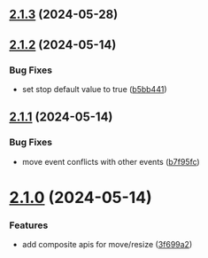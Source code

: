 ## [2.1.3](https://github.com/yujinpan/v-window/compare/v2.1.2...v2.1.3) (2024-05-28)

## [2.1.2](https://github.com/yujinpan/v-window/compare/v2.1.1...v2.1.2) (2024-05-14)

### Bug Fixes

- set stop default value to true ([b5bb441](https://github.com/yujinpan/v-window/commit/b5bb4413681e8dd197af818616f2027ea1594657))

## [2.1.1](https://github.com/yujinpan/v-window/compare/v2.1.0...v2.1.1) (2024-05-14)

### Bug Fixes

- move event conflicts with other events ([b7f95fc](https://github.com/yujinpan/v-window/commit/b7f95fce3ab0a7beadb11dc7f76243f1002123a8))

# [2.1.0](https://github.com/yujinpan/v-window/compare/v2.0.5...v2.1.0) (2024-05-14)

### Features

- add composite apis for move/resize ([3f699a2](https://github.com/yujinpan/v-window/commit/3f699a25fb49f3ee2614bb527372efac0ee4bac1))

